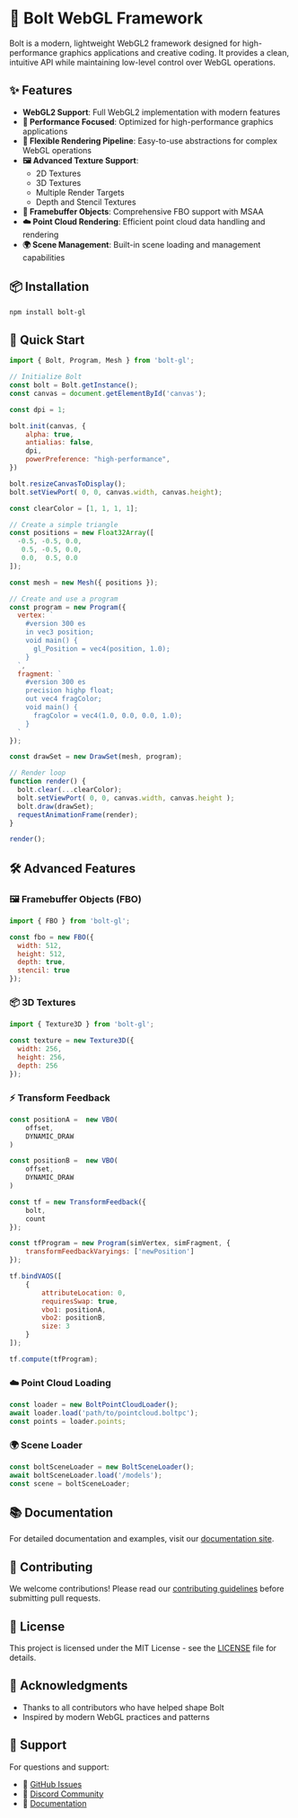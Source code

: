 # 🚀 Bolt WebGL Framework

Bolt is a modern, lightweight WebGL2 framework designed for high-performance graphics applications and creative coding. It provides a clean, intuitive API while maintaining low-level control over WebGL operations.

## ✨ Features

- **WebGL2 Support**: Full WebGL2 implementation with modern features
- **🏃 Performance Focused**: Optimized for high-performance graphics applications
- **🎨 Flexible Rendering Pipeline**: Easy-to-use abstractions for complex WebGL operations
- **🖼️ Advanced Texture Support**: 
  - 2D Textures
  - 3D Textures
  - Multiple Render Targets
  - Depth and Stencil Textures
- **🎯 Framebuffer Objects**: Comprehensive FBO support with MSAA
- **☁️ Point Cloud Rendering**: Efficient point cloud data handling and rendering
- **🌍 Scene Management**: Built-in scene loading and management capabilities

## 📦 Installation

```bash
npm install bolt-gl
```

## 🚦 Quick Start

```javascript
import { Bolt, Program, Mesh } from 'bolt-gl';

// Initialize Bolt
const bolt = Bolt.getInstance();
const canvas = document.getElementById('canvas');

const dpi = 1;

bolt.init(canvas, {
    alpha: true,
    antialias: false,
    dpi,
    powerPreference: "high-performance",
})

bolt.resizeCanvasToDisplay();
bolt.setViewPort( 0, 0, canvas.width, canvas.height);

const clearColor = [1, 1, 1, 1];

// Create a simple triangle
const positions = new Float32Array([
  -0.5, -0.5, 0.0,
   0.5, -0.5, 0.0,
   0.0,  0.5, 0.0
]);

const mesh = new Mesh({ positions });

// Create and use a program
const program = new Program({
  vertex: `
    #version 300 es
    in vec3 position;
    void main() {
      gl_Position = vec4(position, 1.0);
    }
  `,
  fragment: `
    #version 300 es
    precision highp float;
    out vec4 fragColor;
    void main() {
      fragColor = vec4(1.0, 0.0, 0.0, 1.0);
    }
  `
});

const drawSet = new DrawSet(mesh, program);

// Render loop
function render() {
  bolt.clear(...clearColor);
  bolt.setViewPort( 0, 0, canvas.width, canvas.height );
  bolt.draw(drawSet);
  requestAnimationFrame(render);
}

render();
```

## 🛠️ Advanced Features

### 🖼️ Framebuffer Objects (FBO)

```javascript
import { FBO } from 'bolt-gl';

const fbo = new FBO({
  width: 512,
  height: 512,
  depth: true,
  stencil: true
});
```

### 📦 3D Textures

```javascript
import { Texture3D } from 'bolt-gl';

const texture = new Texture3D({
  width: 256,
  height: 256,
  depth: 256
});
```

### ⚡ Transform Feedback

```javascript
const positionA =  new VBO(
    offset,
    DYNAMIC_DRAW
)

const positionB =  new VBO(
    offset,
    DYNAMIC_DRAW
)

const tf = new TransformFeedback({
    bolt,
    count
});

const tfProgram = new Program(simVertex, simFragment, {
    transformFeedbackVaryings: ['newPosition']
});

tf.bindVAOS([
    {
        attributeLocation: 0,
        requiresSwap: true,
        vbo1: positionA,
        vbo2: positionB,
        size: 3
    }
]);

tf.compute(tfProgram);
```

### ☁️ Point Cloud Loading

```javascript
const loader = new BoltPointCloudLoader();
await loader.load('path/to/pointcloud.boltpc');
const points = loader.points;
```

### 🌍 Scene Loader

```javascript
const boltSceneLoader = new BoltSceneLoader();
await boltSceneLoader.load('/models');
const scene = boltSceneLoader;
```

## 📚 Documentation

For detailed documentation and examples, visit our [documentation site](link-to-docs).

## 🤝 Contributing

We welcome contributions! Please read our [contributing guidelines](link-to-contributing) before submitting pull requests.

## 📄 License

This project is licensed under the MIT License - see the [LICENSE](LICENSE) file for details.

## 🙏 Acknowledgments

- Thanks to all contributors who have helped shape Bolt
- Inspired by modern WebGL practices and patterns

## 💬 Support

For questions and support:
- 🐛 [GitHub Issues](link-to-issues)
- 💭 [Discord Community](link-to-discord)
- 📖 [Documentation](link-to-docs)

<!--[![NPM version][npm-image]][npm-url]
[![Actions Status][ci-image]][ci-url]
[![PR Welcome][npm-downloads-image]][npm-downloads-url]-->

